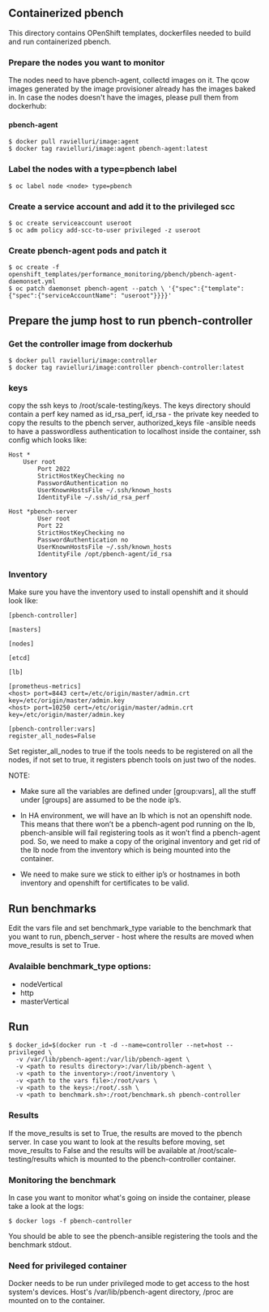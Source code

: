 ## Containerized pbench
This directory contains OPenShift templates, dockerfiles needed to build and run containerized pbench.

### Prepare the nodes you want to monitor
The nodes need to have pbench-agent, collectd images on it. The qcow images generated by the image provisioner already has the images baked in. In case the nodes doesn't have the images, please pull them from dockerhub:
#### pbench-agent
```
$ docker pull ravielluri/image:agent
$ docker tag ravielluri/image:agent pbench-agent:latest
```

### Label the nodes with a type=pbench label
```   
$ oc label node <node> type=pbench
```

### Create a service account and add it to the privileged scc
```
$ oc create serviceaccount useroot
$ oc adm policy add-scc-to-user privileged -z useroot
```

### Create pbench-agent pods and patch it
```
$ oc create -f openshift_templates/performance_monitoring/pbench/pbench-agent-daemonset.yml
$ oc patch daemonset pbench-agent --patch \ '{"spec":{"template":{"spec":{"serviceAccountName": "useroot"}}}}'
```

## Prepare the jump host to run pbench-controller

### Get the controller image from dockerhub
```
$ docker pull ravielluri/image:controller
$ docker tag ravielluri/image:controller pbench-controller:latest
```

### keys
copy the ssh keys to /root/scale-testing/keys. The keys directory should contain a perf key named as id_rsa_perf,  id_rsa - the private key needed to copy the results to the pbench server, authorized_keys file -ansible needs to have a passwordless authentication to localhost inside the container, ssh config which looks like:
```
Host *
	User root
        Port 2022
        StrictHostKeyChecking no
        PasswordAuthentication no
        UserKnownHostsFile ~/.ssh/known_hosts
        IdentityFile ~/.ssh/id_rsa_perf  
      
Host *pbench-server
        User root
        Port 22
        StrictHostKeyChecking no
        PasswordAuthentication no
        UserKnownHostsFile ~/.ssh/known_hosts
        IdentityFile /opt/pbench-agent/id_rsa
```

### Inventory
Make sure you have the inventory used to install openshift and it should look like:
```
[pbench-controller]

[masters]
    
[nodes]

[etcd]

[lb]

[prometheus-metrics]
<host> port=8443 cert=/etc/origin/master/admin.crt key=/etc/origin/master/admin.key
<host> port=10250 cert=/etc/origin/master/admin.crt key=/etc/origin/master/admin.key

[pbench-controller:vars]
register_all_nodes=False
```

Set register_all_nodes to true if the tools needs to be registered on all the nodes, if not set to true, it registers pbench tools on just two of the nodes.

NOTE: 
- Make sure all the variables are defined under [group:vars], all the stuff under [groups] are assumed to be the node ip’s.

- In HA environment, we will have an lb which is not an openshift node. This means that there won’t be a pbench-agent pod running on the lb, pbench-ansible will fail registering tools as it won’t find a pbench-agent pod. So, we need to make a copy of the original inventory and get rid of the lb node from the inventory which is being mounted into the container.
  
- We need to make sure we stick to either ip’s or hostnames in both inventory and openshift for certificates to be valid.

## Run benchmarks
Edit the vars file and set benchmark_type variable to the benchmark that you want to run, pbench_server - host where the results are moved when move_results is set to True.

### Avalaible benchmark_type options:
- nodeVertical
- http
- masterVertical

## Run
```
$ docker_id=$(docker run -t -d --name=controller --net=host --privileged \
  -v /var/lib/pbench-agent:/var/lib/pbench-agent \
  -v <path to results directory>:/var/lib/pbench-agent \
  -v <path to the inventory>:/root/inventory \
  -v <path to the vars file>:/root/vars \
  -v <path to the keys>:/root/.ssh \
  -v <path to benchmark.sh>:/root/benchmark.sh pbench-controller
```

### Results
If the move_results is set to True, the results are moved to the pbench server. In case you want to look at the results before moving, set move_results to False and the results will be available at /root/scale-testing/results which is mounted to the pbench-controller container.

### Monitoring the benchmark
In case you want to monitor what's going on inside the container, please take a look at the logs:

```
$ docker logs -f pbench-controller
```
You should be able to see the pbench-ansible registering the tools and the benchmark stdout.

### Need for privileged container
Docker needs to be run under privileged mode to get access to the host system's devices. Host's /var/lib/pbench-agent directory, /proc are mounted on to the container.
